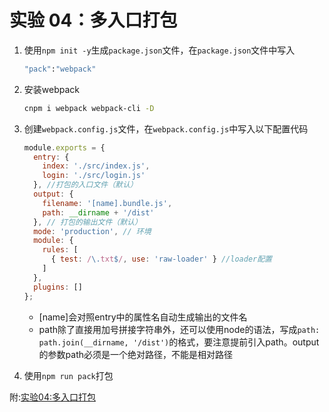 # 实验 04：多入口打包

1. 使用`npm init -y`生成`package.json`文件，在`package.json`文件中写入

   ```sh
   "pack":"webpack"
   ```

2. 安装webpack

   ```sh
   cnpm i webpack webpack-cli -D
   ```

3. 创建`webpack.config.js`文件，在`webpack.config.js`中写入以下配置代码

   ```js
   module.exports = {
     entry: {
       index: './src/index.js',
       login: './src/login.js'
     }, //打包的入口文件（默认）
     output: {
       filename: '[name].bundle.js',
       path: __dirname + '/dist'
     }, // 打包的输出文件（默认）
     mode: 'production', // 环境
     module: {
       rules: [
         { test: /\.txt$/, use: 'raw-loader' } //loader配置
       ]
     },
     plugins: []
   };
   ```

   - [name]会对照entry中的属性名自动生成输出的文件名
   - path除了直接用加号拼接字符串外，还可以使用node的语法，写成`path: path.join(__dirname, '/dist')`的格式，要注意提前引入path。output的参数path必须是一个绝对路径，不能是相对路径

4. 使用`npm run pack`打包

附:[实验04:多入口打包]( [https://github.com/jingping-ye/training-room/tree/master/%E7%8E%A9%E8%BD%ACwebpack/%E7%AC%AC%E4%B8%80%E7%AB%A0/train01](https://github.com/jingping-ye/training-room/tree/master/玩转webpack/第一章/train04) )

